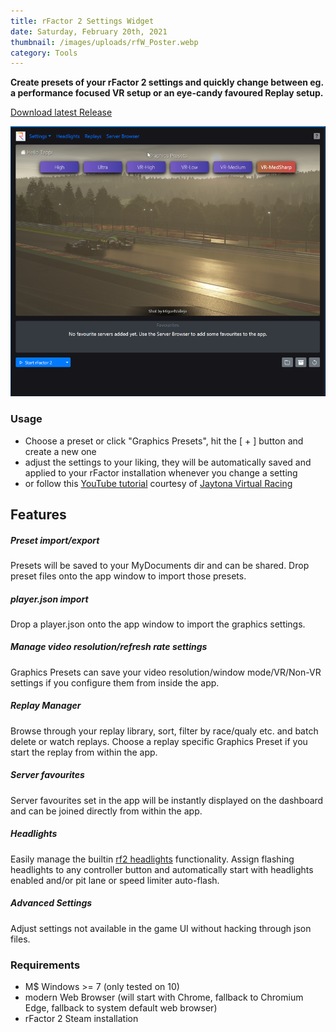 ```yaml
---
title: rFactor 2 Settings Widget
date: Saturday, February 20th, 2021
thumbnail: /images/uploads/rfW_Poster.webp
category: Tools
---
```

**Create presets of your rFactor 2 settings and quickly change between eg. a performance focused VR setup or an eye-candy favoured Replay setup.**

[Download latest Release](https://github.com/tappi287/rf2_video_settings/releases/latest)

<p align="center">
    <img src="https://github.com/tappi287/rf2_video_settings/raw/master/vue/src/assets/ani.webp" alt="Screenshot" width="560">
</p>

### Usage
- Choose a preset or click "Graphics Presets", hit the [ + ] button and create a new one
- adjust the settings to your liking, they will be automatically saved and applied to your rFactor installation whenever
you change a setting
- or follow this [YouTube tutorial](https://www.youtube.com/watch?v=32qu10zA28A) courtesy of [Jaytona Virtual Racing](https://www.youtube.com/channel/UCjBDoCHuwXzntUpNk5ji5iw)

## Features
##### Preset import/export
Presets will be saved to your MyDocuments dir and can be shared. Drop preset files onto
the app window to import those presets.
    
##### player.json import
Drop a player.json onto the app window to import the graphics settings.

##### Manage video resolution/refresh rate settings
Graphics Presets can save your video resolution/window mode/VR/Non-VR settings
if you configure them from inside the app.

##### Replay Manager
Browse through your replay library, sort, filter by race/qualy etc.
and batch delete or watch replays.
Choose a replay specific Graphics Preset if you start 
the replay from within the app.

##### Server favourites
Server favourites set in the app will be instantly displayed on the dashboard
and can be joined directly from within the app.

##### Headlights
Easily manage the builtin <a href="https://github.com/TonyWhitley/rF2headlights">rf2 headlights<a/> 
functionality. Assign flashing headlights to any controller button and automatically start with 
headlights enabled and/or pit lane or speed limiter auto-flash.

##### Advanced Settings
Adjust settings not available in the game UI without hacking through json files. 

### Requirements
 - M$ Windows >= 7 (only tested on 10)
 - modern Web Browser (will start with Chrome, fallback to Chromium Edge, fallback to system default web browser)
 - rFactor 2 Steam installation